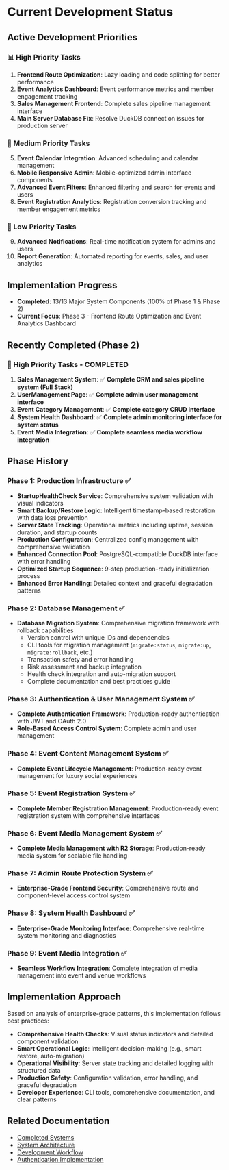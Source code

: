 # Current Development Status

## Active Development Priorities

### 📊 High Priority Tasks
1. **Frontend Route Optimization**: Lazy loading and code splitting for better performance
2. **Event Analytics Dashboard**: Event performance metrics and member engagement tracking
3. **Sales Management Frontend**: Complete sales pipeline management interface
4. **Main Server Database Fix**: Resolve DuckDB connection issues for production server

### 🔧 Medium Priority Tasks
5. **Event Calendar Integration**: Advanced scheduling and calendar management
6. **Mobile Responsive Admin**: Mobile-optimized admin interface components
7. **Advanced Event Filters**: Enhanced filtering and search for events and users
8. **Event Registration Analytics**: Registration conversion tracking and member engagement metrics

### 🔧 Low Priority Tasks
9. **Advanced Notifications**: Real-time notification system for admins and users
10. **Report Generation**: Automated reporting for events, sales, and user analytics

## Implementation Progress
- **Completed**: 13/13 Major System Components (100% of Phase 1 & Phase 2)
- **Current Focus**: Phase 3 - Frontend Route Optimization and Event Analytics Dashboard

## Recently Completed (Phase 2)

### 🔴 High Priority Tasks - COMPLETED
1. **Sales Management System**: ✅ **Complete CRM and sales pipeline system (Full Stack)**
2. **UserManagement Page**: ✅ **Complete admin user management interface**  
3. **Event Category Management**: ✅ **Complete category CRUD interface**
4. **System Health Dashboard**: ✅ **Complete admin monitoring interface for system status**
5. **Event Media Integration**: ✅ **Complete seamless media workflow integration**

## Phase History

### Phase 1: Production Infrastructure ✅
- **StartupHealthCheck Service**: Comprehensive system validation with visual indicators
- **Smart Backup/Restore Logic**: Intelligent timestamp-based restoration with data loss prevention
- **Server State Tracking**: Operational metrics including uptime, session duration, and startup counts
- **Production Configuration**: Centralized config management with comprehensive validation
- **Enhanced Connection Pool**: PostgreSQL-compatible DuckDB interface with error handling
- **Optimized Startup Sequence**: 9-step production-ready initialization process
- **Enhanced Error Handling**: Detailed context and graceful degradation patterns

### Phase 2: Database Management ✅
- **Database Migration System**: Comprehensive migration framework with rollback capabilities
  - Version control with unique IDs and dependencies
  - CLI tools for migration management (`migrate:status`, `migrate:up`, `migrate:rollback`, etc.)
  - Transaction safety and error handling
  - Risk assessment and backup integration
  - Health check integration and auto-migration support
  - Complete documentation and best practices guide

### Phase 3: Authentication & User Management System ✅
- **Complete Authentication Framework**: Production-ready authentication with JWT and OAuth 2.0
- **Role-Based Access Control System**: Complete admin and user management

### Phase 4: Event Content Management System ✅
- **Complete Event Lifecycle Management**: Production-ready event management for luxury social experiences

### Phase 5: Event Registration System ✅
- **Complete Member Registration Management**: Production-ready event registration system with comprehensive interfaces

### Phase 6: Event Media Management System ✅
- **Complete Media Management with R2 Storage**: Production-ready media system for scalable file handling

### Phase 7: Admin Route Protection System ✅
- **Enterprise-Grade Frontend Security**: Comprehensive route and component-level access control system

### Phase 8: System Health Dashboard ✅
- **Enterprise-Grade Monitoring Interface**: Comprehensive real-time system monitoring and diagnostics

### Phase 9: Event Media Integration ✅
- **Seamless Workflow Integration**: Complete integration of media management into event and venue workflows

## Implementation Approach

Based on analysis of enterprise-grade patterns, this implementation follows best practices:
- **Comprehensive Health Checks**: Visual status indicators and detailed component validation
- **Smart Operational Logic**: Intelligent decision-making (e.g., smart restore, auto-migration)
- **Operational Visibility**: Server state tracking and detailed logging with structured data
- **Production Safety**: Configuration validation, error handling, and graceful degradation
- **Developer Experience**: CLI tools, comprehensive documentation, and clear patterns

## Related Documentation
- [Completed Systems](./COMPLETED_SYSTEMS.md)
- [System Architecture](../architecture/SYSTEM_ARCHITECTURE.md)
- [Development Workflow](../development/DEVELOPMENT_WORKFLOW.md)
- [Authentication Implementation](../AUTHENTICATION_IMPLEMENTATION.md)